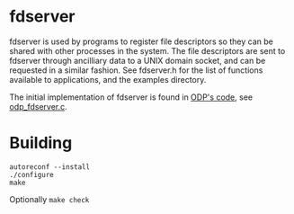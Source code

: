 fdserver
========

fdserver is used by programs to register file descriptors so they can
be shared with other processes in the system. The file descriptors are
sent to fdserver through ancilliary data to a UNIX domain socket, and 
can be requested in a similar fashion. See fdserver.h for the list of
functions available to applications, and the examples directory.

The initial implementation of fdserver is found in [ODP's code],
see [odp\_fdserver.c].

[ODP's code]: http://www.opendataplane.org/
[odp\_fdserver.c]: https://github.com/Linaro/odp/blob/tigermoth_lts/platform/linux-generic/odp_fdserver.c

Building
========

```
autoreconf --install
./configure
make
```

Optionally `make check`
